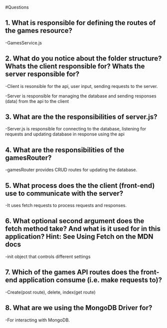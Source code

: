 #Questions
## 1. What is responsible for defining the routes of the games resource?

-GamesService.js

## 2. What do you notice about the folder structure? Whats the client responsible for? Whats the server responsible for?

-Client is resonsible for the api, user input, sending requests to the server.

-Server is responsible for managing the database and sending responses (data) from the api to the client

## 3. What are the the responsibilities of server.js?

-Server.js is responsible for connecting to the database, listening for requests and updating database in response using the api

## 4. What are the responsibilities of the gamesRouter?

-gamesRouter provides CRUD routes for updating the database. 

## 5. What process does the the client (front-end) use to communicate with the server?

-It uses fetch requests to process requests and responses.

## 6. What optional second argument does the fetch method take? And what is it used for in this application? Hint: See Using Fetch on the MDN docs

-init object that controls different settings

## 7. Which of the games API routes does the front-end application consume (i.e. make requests to)?
  
-Create(post route), delete, index(get route)

## 8. What are we using the MongoDB Driver for?

-For interacting with MongoDB. 

